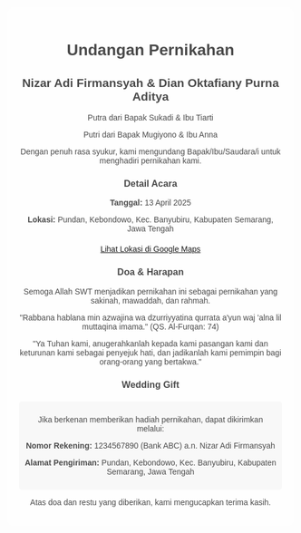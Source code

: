 <!DOCTYPE html>
<html lang="id">
<head>
    <meta charset="UTF-8">
    <meta name="viewport" content="width=device-width, initial-scale=1.0">
    <title>Undangan Pernikahan Nizar & Dian</title>
    <style>
        body {
            font-family: Arial, sans-serif;
            background: url('https://source.unsplash.com/1600x900/?flowers,pink,purple,white') no-repeat center center fixed;
            background-size: cover;
            text-align: center;
            color: #4a4a4a;
            padding: 20px;
        }
        .container {
            background: rgba(255, 255, 255, 0.8);
            padding: 20px;
            border-radius: 10px;
            display: inline-block;
            max-width: 600px;
        }
        .map {
            margin: 20px 0;
        }
        .gift {
            margin-top: 20px;
            padding: 10px;
            background: #f8f8f8;
            border-radius: 5px;
        }
    </style>
</head>
<body>
    <div class="container">
        <h1>Undangan Pernikahan</h1>
        <h2>Nizar Adi Firmansyah & Dian Oktafiany Purna Aditya</h2>
        <p>Putra dari Bapak Sukadi & Ibu Tiarti</p>
        <p>Putri dari Bapak Mugiyono & Ibu Anna</p>
        <p>Dengan penuh rasa syukur, kami mengundang Bapak/Ibu/Saudara/i untuk menghadiri pernikahan kami.</p>
        <h3>Detail Acara</h3>
        <p><strong>Tanggal:</strong> 13 April 2025</p>
        <p><strong>Lokasi:</strong> Pundan, Kebondowo, Kec. Banyubiru, Kabupaten Semarang, Jawa Tengah</p>
        <div class="map">
            <a href="https://maps.app.goo.gl/xkPBR36zRF4nta5r9" target="_blank">Lihat Lokasi di Google Maps</a>
        </div>
        <h3>Doa & Harapan</h3>
        <p>Semoga Allah SWT menjadikan pernikahan ini sebagai pernikahan yang sakinah, mawaddah, dan rahmah.</p>
        <p>"Rabbana hablana min azwajina wa dzurriyyatina qurrata a'yun waj 'alna lil muttaqina imama." (QS. Al-Furqan: 74)</p>
        <p>"Ya Tuhan kami, anugerahkanlah kepada kami pasangan kami dan keturunan kami sebagai penyejuk hati, dan jadikanlah kami pemimpin bagi orang-orang yang bertakwa."</p>
        <h3>Wedding Gift</h3>
        <div class="gift">
            <p>Jika berkenan memberikan hadiah pernikahan, dapat dikirimkan melalui:</p>
            <p><strong>Nomor Rekening:</strong> 1234567890 (Bank ABC) a.n. Nizar Adi Firmansyah</p>
            <p><strong>Alamat Pengiriman:</strong> Pundan, Kebondowo, Kec. Banyubiru, Kabupaten Semarang, Jawa Tengah</p>
        </div>
        <p>Atas doa dan restu yang diberikan, kami mengucapkan terima kasih.</p>
    </div>
</body>
</html>

